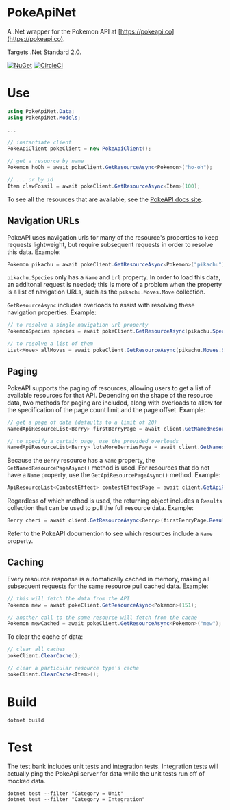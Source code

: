 # PokeApiNet
A .Net wrapper for the Pokemon API at [https://pokeapi.co](https://pokeapi.co).

Targets .Net Standard 2.0.

[![NuGet](http://img.shields.io/nuget/v/PokeApiNet.svg?logo=nuget)](https://www.nuget.org/packages/PokeApiNet)
[![CircleCI](https://circleci.com/gh/mtrdp642/PokeApiNet/tree/master.svg?style=svg)](https://circleci.com/gh/mtrdp642/PokeApiNet/tree/master)

# Use
```cs
using PokeApiNet.Data;
using PokeApiNet.Models;

...

// instantiate client
PokeApiClient pokeClient = new PokeApiClient();

// get a resource by name
Pokemon hoOh = await pokeClient.GetResourceAsync<Pokemon>("ho-oh");

// ... or by id
Item clawFossil = await pokeClient.GetResourceAsync<Item>(100);
```

To see all the resources that are available, see the [PokeAPI docs site](https://pokeapi.co/docs/v2.html).

## Navigation URLs
PokeAPI uses navigation urls for many of the resource's properties to keep requests lightweight, but require subsequent requests in order to resolve this data. Example:
```cs
Pokemon pikachu = await pokeClient.GetResourceAsync<Pokemon>("pikachu");
```

`pikachu.Species` only has a `Name` and `Url` property. In order to load this data, an additonal request is needed; this is more of a problem when the property is a list of navigation URLs, such as the `pikachu.Moves.Move` collection.

`GetResourceAsync` includes overloads to assist with resolving these navigation properties. Example:
```cs
// to resolve a single navigation url property
PokemonSpecies species = await pokeClient.GetResourceAsync(pikachu.Species);

// to resolve a list of them
List<Move> allMoves = await pokeClient.GetResourceAsync(pikachu.Moves.Select(move => move.Move));
```

## Paging
PokeAPI supports the paging of resources, allowing users to get a list of available resources for that API. Depending on the shape of the resource data, two methods for paging are included, along with overloads to allow for the specification of the page count limit and the page offset. Example:
```cs
// get a page of data (defaults to a limit of 20)
NamedApiResourceList<Berry> firstBerryPage = await client.GetNamedResourcePageAsync<Berry>();

// to specify a certain page, use the provided overloads
NamedApiResourceList<Berry> lotsMoreBerriesPage = await client.GetNamedResourcePageAsync<Berry>(60, 2);
```

Because the `Berry` resource has a `Name` property, the `GetNamedResourcePageAsync()` method is used. For resources that do not have a `Name` property, use the `GetApiResourcePageAsync()` method. Example:
```cs
ApiResourceList<ContestEffect> contestEffectPage = await client.GetApiResourcePageAsync<ContestEffect>();
```

Regardless of which method is used, the returning object includes a `Results` collection that can be used to pull the full resource data. Example:
```cs
Berry cheri = await client.GetResourceAsync<Berry>(firstBerryPage.Results[0]);
```

Refer to the PokeAPI documention to see which resources include a `Name` property.

## Caching
Every resource response is automatically cached in memory, making all subsequent requests for the same resource pull cached data. Example:
```cs
// this will fetch the data from the API
Pokemon mew = await pokeClient.GetResourceAsync<Pokemon>(151);

// another call to the same resource will fetch from the cache
Pokemon mewCached = await pokeClient.GetResourceAsync<Pokemon>("mew");
```

To clear the cache of data:
```cs
// clear all caches
pokeClient.ClearCache();

// clear a particular resource type's cache
pokeClient.ClearCache<Item>();
```

# Build
```
dotnet build
```

# Test
The test bank includes unit tests and integration tests. Integration tests will actually ping the PokeApi server for data while the unit tests run off of mocked data.
```
dotnet test --filter "Category = Unit"
dotnet test --filter "Category = Integration"
```
